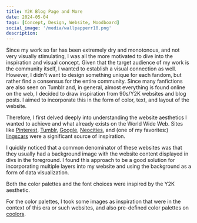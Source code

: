 ```yaml
---
title: Y2K Blog Page and More
date: 2024-05-04
tags: [Concept, Design, Website, Moodboard]
social_image: '/media/wallpapperr10.png'
description: 
---
```


Since my work so far has been extremely dry and monotonous, and not very visually stimulating, I was all the more motivated to dive into the inspiration and visual concept. Given that the target audience of my work is the community itself, I wanted to establish a visual connection as well. However, I didn't want to design something unique for each fandom, but rather find a consensus for the entire community. Since many fanfictions are also seen on Tumblr and, in general, almost everything is found online on the web, I decided to draw inspiration from 90s/Y2K websites and blog posts. I aimed to incorporate this in the form of color, text, and layout of the website.

Therefore, I first delved deeply into understanding the website aesthetics I wanted to achieve and what already exists on the World Wide Web. Sites like [Pinterest](https://www.pinterest.com/), [Tumblr](https://www.tumblr.com/), [Google](https://www.google.com/), [Neocities](https://neocities.org/browse), and (one of my favorites:) [lingscars](https://www.lingscars.com/) were a significant source of inspiration.

I quickly noticed that a common denominator of these websites was that they usually had a background image with the website content displayed in divs in the foreground. I found this approach to be a good solution for incorporating multiple layers into my website and using the background as a form of data visualization.

Both the color palettes and the font choices were inspired by the Y2K aesthetic.

For the color palettes, I took some images as inspiration that were in the context of this era or such websites, and also pre-defined color palettes on [coolors](https://coolors.co/).
